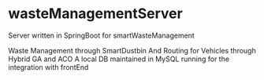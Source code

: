 # wasteManagementServer
Server written in SpringBoot for smartWasteManagement

Waste Management through SmartDustbin And Routing for Vehicles through Hybrid GA and ACO
A local DB maintained in MySQL running for the integration with frontEnd
